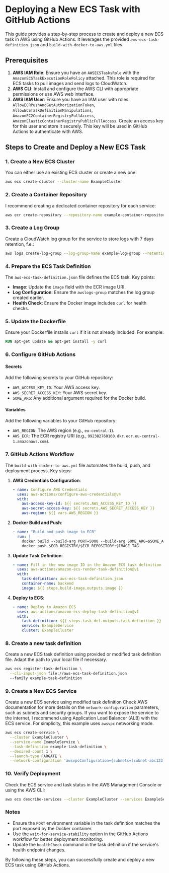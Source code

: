 # Deploying a New ECS Task with GitHub Actions

This guide provides a step-by-step process to create and deploy a new ECS task in AWS using GitHub Actions. It leverages the provided `aws-ecs-task-definition.json` and `build-with-docker-to-aws.yml` files.

## Prerequisites

1. **AWS IAM Role**: Ensure you have an `AWSECSTasksRole` with the `AmazonECSTaskExecutionRolePolicy` attached. This role is required for ECS tasks to pull images and send logs to CloudWatch.
2. **AWS CLI**: Install and configure the AWS CLI with appropriate permissions or use AWS web interface.
3. **AWS IAM User**: Ensure you have an IAM user with roles: `AllowECRPushAndGetAuthorizationToken`, `AllowECSTaskDefinitionManipulations`, `AmazonEC2ContainerRegistryFullAccess`, `AmazonElasticContainerRegistryPublicFullAccess`. Create an access key for this user and store it securely. This key will be used in GitHub Actions to authenticate with AWS.
   

## Steps to Create and Deploy a New ECS Task

### 1. Create a New ECS Cluster

You can either use an existing ECS cluster or create a new one:

```bash
aws ecs create-cluster --cluster-name ExampleCluster
```

### 2. Create a Container Repository

I recommend creating a dedicated container repository for each service:

```bash
aws ecr create-repository --repository-name example-container-repository
```

### 3. Create a Log Group

Create a CloudWatch log group for the service to store logs with 7 days retention, f.e.:

```bash
aws logs create-log-group --log-group-name example-log-group --retention-in-days 7
```

### 4. Prepare the ECS Task Definition

The `aws-ecs-task-definition.json` file defines the ECS task. Key points:
- **Image**: Update the `image` field with the ECR image URI.
- **Log Configuration**: Ensure the `awslogs-group` matches the log group created earlier.
- **Health Check**: Ensure the Docker image includes `curl` for health checks.

### 5. Update the Dockerfile

Ensure your Dockerfile installs `curl` if it is not already included. For example:

```dockerfile
RUN apt-get update && apt-get install -y curl
```

### 6. Configure GitHub Actions

#### Secrets

Add the following secrets to your GitHub repository:
- `AWS_ACCESS_KEY_ID`: Your AWS access key.
- `AWS_SECRET_ACCESS_KEY`: Your AWS secret key.
- `SOME_ARG`: Any additional argument required for the Docker build.

#### Variables

Add the following variables to your GitHub repository:
- `AWS_REGION`: The AWS region (e.g., `eu-central-1`).
- `AWS_ECR`: The ECR registry URI (e.g., `992382760160.dkr.ecr.eu-central-1.amazonaws.com`).

### 7. GitHub Actions Workflow

The `build-with-docker-to-aws.yml` file automates the build, push, and deployment process. Key steps:

1. **AWS Credentials Configuration**:
   ```yaml
   - name: Configure AWS Credentials
     uses: aws-actions/configure-aws-credentials@v4
     with:
       aws-access-key-id: ${{ secrets.AWS_ACCESS_KEY_ID }}
       aws-secret-access-key: ${{ secrets.AWS_SECRET_ACCESS_KEY }}
       aws-region: ${{ vars.AWS_REGION }}
   ```

2. **Docker Build and Push**:
   ```yaml
   - name: "Build and push image to ECR"
     run: |
       docker build --build-arg PORT=5000 --build-arg SOME_ARG=$SOME_ARG -t $ECR_REGISTRY/$ECR_REPOSITORY:$IMAGE_TAG . -f Dockerfile.node
       docker push $ECR_REGISTRY/$ECR_REPOSITORY:$IMAGE_TAG
   ```

3. **Update Task Definition**:
   ```yaml
   - name: Fill in the new image ID in the Amazon ECS task definition
     uses: aws-actions/amazon-ecs-render-task-definition@v1
     with:
       task-definition: aws-ecs-task-definition.json
       container-name: backend
       image: ${{ steps.build-image.outputs.image }}
   ```

4. **Deploy to ECS**:
   ```yaml
   - name: Deploy to Amazon ECS
     uses: aws-actions/amazon-ecs-deploy-task-definition@v1
     with:
       task-definition: ${{ steps.task-def.outputs.task-definition }}
       service: ExampleService
       cluster: ExampleCluster
   ```

### 8. Create a new task definition

Create a new ECS task definition using provided or modified task definition file. Adapt the path to your local file if necessary.

```bash
aws ecs register-task-definition \
  --cli-input-json file://aws-ecs-task-definition.json
  --family example-task-definition
```

### 9. Create a New ECS Service

Create a new ECS service using modified task definition
Check AWS documentation for more details on the `network-configuration` parameters, such as subnets and security groups.
If you want to expose the service to the internet, I recommend using Application Load Balancer (ALB) with the ECS service. For simplicity, this example uses `awsvpc` networking mode.

```bash
aws ecs create-service \
  --cluster ExampleCluster \
  --service-name ExampleService \
  --task-definition example-task-definition \
  --desired-count 1 \
  --launch-type FARGATE \
  --network-configuration 'awsvpcConfiguration={subnets=[subnet-abc123],securityGroups=[sg-abc123],assignPublicIp="ENABLED"}'
```

### 10. Verify Deployment

Check the ECS service and task status in the AWS Management Console or using the AWS CLI:

```bash
aws ecs describe-services --cluster ExampleCluster --services ExampleService
```

### Notes

- Ensure the `PORT` environment variable in the task definition matches the port exposed by the Docker container.
- Use the `wait-for-service-stability` option in the GitHub Actions workflow for better deployment monitoring.
- Update the `healthCheck` command in the task definition if the service's health endpoint changes.

By following these steps, you can successfully create and deploy a new ECS task using GitHub Actions.